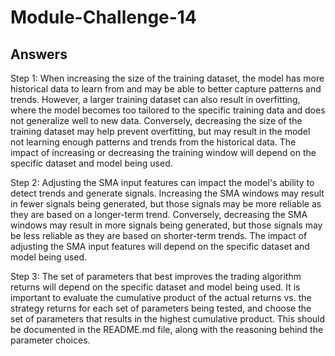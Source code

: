 # Module-Challenge-14

## Answers 

Step 1: When increasing the size of the training dataset, the model has more historical data to learn from and may be able to better capture patterns and trends. However, a larger training dataset can also result in overfitting, where the model becomes too tailored to the specific training data and does not generalize well to new data. Conversely, decreasing the size of the training dataset may help prevent overfitting, but may result in the model not learning enough patterns and trends from the historical data. The impact of increasing or decreasing the training window will depend on the specific dataset and model being used.

Step 2: Adjusting the SMA input features can impact the model's ability to detect trends and generate signals. Increasing the SMA windows may result in fewer signals being generated, but those signals may be more reliable as they are based on a longer-term trend. Conversely, decreasing the SMA windows may result in more signals being generated, but those signals may be less reliable as they are based on shorter-term trends. The impact of adjusting the SMA input features will depend on the specific dataset and model being used.

Step 3: The set of parameters that best improves the trading algorithm returns will depend on the specific dataset and model being used. It is important to evaluate the cumulative product of the actual returns vs. the strategy returns for each set of parameters being tested, and choose the set of parameters that results in the highest cumulative product. This should be documented in the README.md file, along with the reasoning behind the parameter choices.